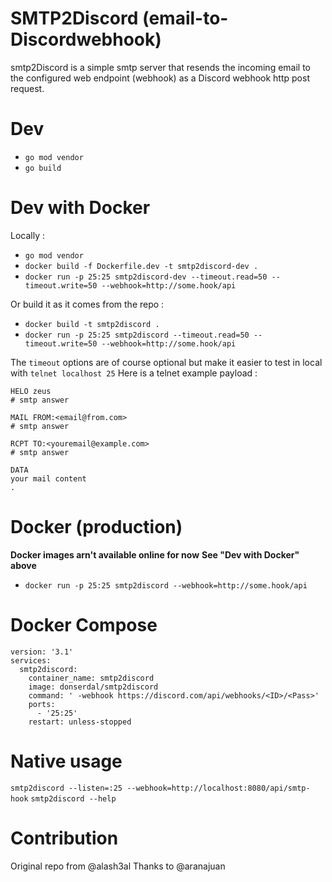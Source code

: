 SMTP2Discord (email-to-Discordwebhook)
========================
smtp2Discord is a simple smtp server that resends the incoming email to the configured web endpoint (webhook) as a Discord webhook http post request.

Dev 
===
- `go mod vendor`
- `go build`

Dev with Docker
==============
Locally :
- `go mod vendor`
- `docker build -f Dockerfile.dev -t smtp2discord-dev .`
- `docker run -p 25:25 smtp2discord-dev --timeout.read=50 --timeout.write=50 --webhook=http://some.hook/api`

Or build it as it comes from the repo :
- `docker build -t smtp2discord .`
- `docker run -p 25:25 smtp2discord --timeout.read=50 --timeout.write=50 --webhook=http://some.hook/api`

The `timeout` options are of course optional but make it easier to test in local with `telnet localhost 25`
Here is a telnet example payload : 
```
HELO zeus
# smtp answer

MAIL FROM:<email@from.com>
# smtp answer

RCPT TO:<youremail@example.com>
# smtp answer

DATA
your mail content
.

```

Docker (production)
=====
**Docker images arn't available online for now**
**See "Dev with Docker" above**
- `docker run -p 25:25 smtp2discord --webhook=http://some.hook/api`

Docker Compose
=====
```
version: '3.1'
services:
  smtp2discord:
    container_name: smtp2discord
    image: donserdal/smtp2discord
    command: ' -webhook https://discord.com/api/webhooks/<ID>/<Pass>'
    ports:
      - '25:25'
    restart: unless-stopped
```


Native usage
=====
`smtp2discord --listen=:25 --webhook=http://localhost:8080/api/smtp-hook`
`smtp2discord --help`

Contribution
============
Original repo from @alash3al
Thanks to @aranajuan


